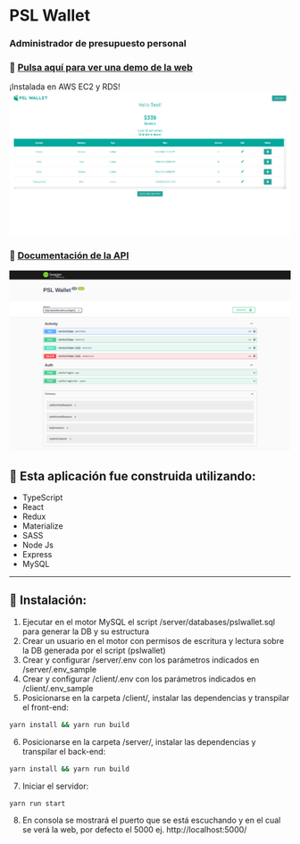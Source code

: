 # PSL Wallet
### Administrador de presupuesto personal
### 🚀 [Pulsa aquí para ver una demo de la web](http://pslwallet.ddns.net/)
¡Instalada en AWS EC2 y RDS!
![](./docs/pslwallet.png)
### :book: [Documentación de la API](http://pslwallet.ddns.net/api-docs/)
![](./docs/pslwallet-api-docs.png)

## 🔧 Esta aplicación fue construida utilizando:
- TypeScript
- React
- Redux
- Materialize
- SASS
- Node Js
- Express
- MySQL

---

## :hammer: Instalación:
1. Ejecutar en el motor MySQL el script /server/databases/pslwallet.sql para generar la DB y su estructura
2. Crear un usuario en el motor con permisos de escritura y lectura sobre la DB generada por el script (pslwallet)
3. Crear y configurar /server/.env con los parámetros indicados en /server/.env_sample
4. Crear y configurar /client/.env con los parámetros indicados en /client/.env_sample
5. Posicionarse en la carpeta /client/, instalar las dependencias y transpilar el front-end:
```bash
yarn install && yarn run build
```
6. Posicionarse en la carpeta /server/, instalar las dependencias y transpilar el back-end:
```bash
yarn install && yarn run build
```
7. Iniciar el servidor:
```bash
yarn run start
```
8. En consola se mostrará el puerto que se está escuchando y en el cual se verá la web, por defecto el 5000
ej. http://localhost:5000/